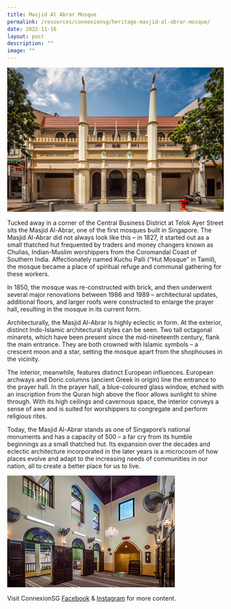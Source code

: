 ```yaml
---
title: Masjid Al Abrar Mosque
permalink: /resources/connexionsg/heritage-masjid-al-abrar-mosque/
date: 2022-11-16
layout: post
description: ""
image: ""
---
```


![](/images/connexionsg/2022/masjid%201.png)

Tucked away in a corner of the Central Business District at Telok Ayer Street sits the Masjid Al-Abrar, one of the first mosques built in Singapore. The Masjid Al-Abrar did not always look like this – in 1827, it started out as a small thatched hut frequented by traders and money changers known as Chulias, Indian-Muslim worshippers from the Coromandal Coast of Southern India. Affectionately named Kuchu Palli (“Hut Mosque” in Tamil), the mosque became a place of spiritual refuge and communal gathering for these workers.

In 1850, the mosque was re-constructed with brick, and then underwent several major renovations between 1986 and 1989 – architectural updates, additional floors, and larger roofs were constructed to enlarge the prayer hall, resulting in the mosque in its current form.

Architecturally, the Masjid Al-Abrar is highly eclectic in form. At the exterior, distinct Indo-Islamic architectural styles can be seen. Two tall octagonal minarets, which have been present since the mid-nineteenth century, flank the main entrance. They are both crowned with Islamic symbols – a crescent moon and a star, setting the mosque apart from the shophouses in the vicinity.

The interior, meanwhile, features distinct European influences. European archways and Doric columns (ancient Greek in origin) line the entrance to the prayer hall. In the prayer hall, a blue-coloured glass window, etched with an inscription from the Quran high above the floor allows sunlight to shine through. With its high ceilings and cavernous space, the interior conveys a sense of awe and is suited for worshippers to congregate and perform religious rites.

Today, the Masjid Al-Abrar stands as one of Singapore’s national monuments and has a capacity of 500 – a far cry from its humble beginnings as a small thatched hut. Its expansion over the decades and eclectic architecture incorporated in the later years is a microcosm of how places evolve and adapt to the increasing needs of communities in our nation, all to create a better place for us to live. 

![](/images/connexionsg/2022/masjid%202.png)

Visit ConnexionSG [Facebook](https://www.facebook.com/ConnexionSG) & [Instagram](https://www.instagram.com/connexionsg/) for more content.